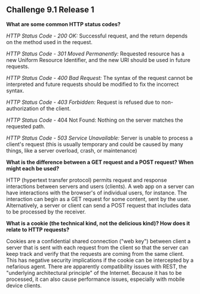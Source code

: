## Challenge 9.1 Release 1

**What are some common HTTP status codes?**

*HTTP Status Code - 200 OK:*  Successful request, and the return depends on the method used in the request.

*HTTP Status Code - 301 Moved Permanently:* Requested resource has a new Uniform Resource Identifier, and the new URI should be used in future requests.

*HTTP Status Code - 400 Bad Request:* The syntax of the request cannot be interpreted and future requests should be modified to fix the incorrect syntax.

*HTTP Status Code - 403 Forbidden:* Request is refused due to non-authorization of the client.

*HTTP Status Code -* 404 Not Found: Nothing on the server matches the requested path.

*HTTP Status Code - 503 Service Unavailable:* Server is unable to process a client's request (this is usually temporary and could be caused by many things, like a server overload, crash, or maintenance)

**What is the difference between a GET request and a POST request? When might each be used?**

HTTP (hypertext transfer protocol) permits request and response interactions between servers and users (clients).  A web app on a server can have interactions with the browser's of individual users, for instance.  The interaction can begin as a GET request for some content, sent by the user.  Alternatively, a server or client can send a POST request that includes data to be processed by the receiver.

**What is a cookie (the technical kind, not the delicious kind)? How does it relate to HTTP requests?**

Cookies are a confidential shared connection ("web key") between client a server that is sent with each request from the client so that the server can keep track and verify that the requests are coming from the same client.  This has negative security implications if the cookie can be intercepted by a nefarious agent.  There are apparently compatibility issues with REST, the "underlying architectural principle" of the Internet.  Because it has to be processed, it can also cause performance issues, especially with mobile device clients.

